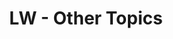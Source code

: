 ---
layout: otherblog
title: LW - Other Topics
sitemap:
    priority: 1.0
    lastmod: 2020-11-02
    changefreq: weekly
---